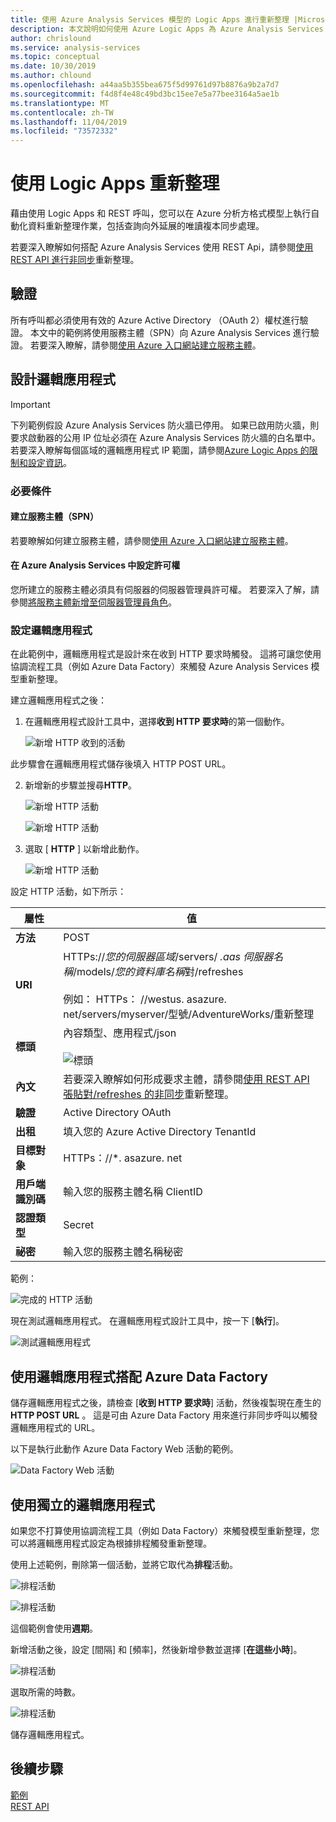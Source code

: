 ```yaml
---
title: 使用 Azure Analysis Services 模型的 Logic Apps 進行重新整理 |Microsoft Docs
description: 本文說明如何使用 Azure Logic Apps 為 Azure Analysis Services 進行非同步重新整理程式碼。
author: chrislound
ms.service: analysis-services
ms.topic: conceptual
ms.date: 10/30/2019
ms.author: chlound
ms.openlocfilehash: a44aa5b355bea675f5d99761d97b8876a9b2a7d7
ms.sourcegitcommit: f4d8f4e48c49bd3bc15ee7e5a77bee3164a5ae1b
ms.translationtype: MT
ms.contentlocale: zh-TW
ms.lasthandoff: 11/04/2019
ms.locfileid: "73572332"
---
```

# <a name="refresh-with-logic-apps"></a>使用 Logic Apps 重新整理

藉由使用 Logic Apps 和 REST 呼叫，您可以在 Azure 分析方格式模型上執行自動化資料重新整理作業，包括查詢向外延展的唯讀複本同步處理。

若要深入瞭解如何搭配 Azure Analysis Services 使用 REST Api，請參閱[使用 REST API 進行非同步](analysis-services-async-refresh.md)重新整理。

## <a name="authentication"></a>驗證

所有呼叫都必須使用有效的 Azure Active Directory （OAuth 2）權杖進行驗證。  本文中的範例將使用服務主體（SPN）向 Azure Analysis Services 進行驗證。 若要深入瞭解，請參閱[使用 Azure 入口網站建立服務主體](../active-directory/develop/howto-create-service-principal-portal.md)。

## <a name="design-the-logic-app"></a>設計邏輯應用程式

> [!IMPORTANT]
> 下列範例假設 Azure Analysis Services 防火牆已停用。  如果已啟用防火牆，則要求啟動器的公用 IP 位址必須在 Azure Analysis Services 防火牆的白名單中。 若要深入瞭解每個區域的邏輯應用程式 IP 範圍，請參閱[Azure Logic Apps 的限制和設定資訊](../logic-apps/logic-apps-limits-and-config.md#firewall-configuration-ip-addresses)。

### <a name="prerequisites"></a>必要條件

#### <a name="create-a-service-principal-spn"></a>建立服務主體（SPN）

若要瞭解如何建立服務主體，請參閱[使用 Azure 入口網站建立服務主體](../active-directory/develop/howto-create-service-principal-portal.md)。

#### <a name="configure-permissions-in-azure-analysis-services"></a>在 Azure Analysis Services 中設定許可權
 
您所建立的服務主體必須具有伺服器的伺服器管理員許可權。 若要深入了解，請參閱[將服務主體新增至伺服器管理員角色](analysis-services-addservprinc-admins.md)。

### <a name="configure-the-logic-app"></a>設定邏輯應用程式

在此範例中，邏輯應用程式是設計來在收到 HTTP 要求時觸發。 這將可讓您使用協調流程工具（例如 Azure Data Factory）來觸發 Azure Analysis Services 模型重新整理。

建立邏輯應用程式之後：

1. 在邏輯應用程式設計工具中，選擇**收到 HTTP 要求時**的第一個動作。

   ![新增 HTTP 收到的活動](./media/analysis-services-async-refresh-logic-app/1.png)

此步驟會在邏輯應用程式儲存後填入 HTTP POST URL。

2. 新增新的步驟並搜尋**HTTP**。  

   ![新增 HTTP 活動](./media/analysis-services-async-refresh-logic-app/9.png)

   ![新增 HTTP 活動](./media/analysis-services-async-refresh-logic-app/10.png)

3. 選取 [ **HTTP** ] 以新增此動作。

   ![新增 HTTP 活動](./media/analysis-services-async-refresh-logic-app/2.png)

設定 HTTP 活動，如下所示：

|屬性  |值  |
|---------|---------|
|**方法**     |POST         |
|**URI**     | HTTPs://*您的伺服器區域*/servers/ *.aas 伺服器名稱*/models/*您的資料庫名稱*對/refreshes <br /> <br /> 例如： HTTPs： \//westus. asazure. net/servers/myserver/型號/AdventureWorks/重新整理|
|**標頭**     |   內容類型、應用程式/json <br /> <br />  ![標頭](./media/analysis-services-async-refresh-logic-app/6.png)    |
|**內文**     |   若要深入瞭解如何形成要求主體，請參閱[使用 REST API 張貼對/refreshes 的非同步](analysis-services-async-refresh.md#post-refreshes)重新整理。 |
|**驗證**     |Active Directory OAuth         |
|**出租**     |填入您的 Azure Active Directory TenantId         |
|**目標對象**     |HTTPs：//*. asazure. net         |
|**用戶端識別碼**     |輸入您的服務主體名稱 ClientID         |
|**認證類型**     |Secret         |
|**祕密**     |輸入您的服務主體名稱秘密         |

範例：

![完成的 HTTP 活動](./media/analysis-services-async-refresh-logic-app/7.png)

現在測試邏輯應用程式。  在邏輯應用程式設計工具中，按一下 [**執行**]。

![測試邏輯應用程式](./media/analysis-services-async-refresh-logic-app/8.png)

## <a name="consume-the-logic-app-with-azure-data-factory"></a>使用邏輯應用程式搭配 Azure Data Factory

儲存邏輯應用程式之後，請檢查 [**收到 HTTP 要求時**] 活動，然後複製現在產生的**HTTP POST URL** 。  這是可由 Azure Data Factory 用來進行非同步呼叫以觸發邏輯應用程式的 URL。

以下是執行此動作 Azure Data Factory Web 活動的範例。

![Data Factory Web 活動](./media/analysis-services-async-refresh-logic-app/11.png)

## <a name="use-a-self-contained-logic-app"></a>使用獨立的邏輯應用程式

如果您不打算使用協調流程工具（例如 Data Factory）來觸發模型重新整理，您可以將邏輯應用程式設定為根據排程觸發重新整理。

使用上述範例，刪除第一個活動，並將它取代為**排程**活動。

![排程活動](./media/analysis-services-async-refresh-logic-app/12.png)

![排程活動](./media/analysis-services-async-refresh-logic-app/13.png)

這個範例會使用**週期**。

新增活動之後，設定 [間隔] 和 [頻率]，然後新增參數並選擇 [**在這些小時**]。

![排程活動](./media/analysis-services-async-refresh-logic-app/16.png)

選取所需的時數。

![排程活動](./media/analysis-services-async-refresh-logic-app/15.png)

儲存邏輯應用程式。

## <a name="next-steps"></a>後續步驟

[範例](analysis-services-samples.md)  
[REST API](https://docs.microsoft.com/rest/api/analysisservices/servers)
